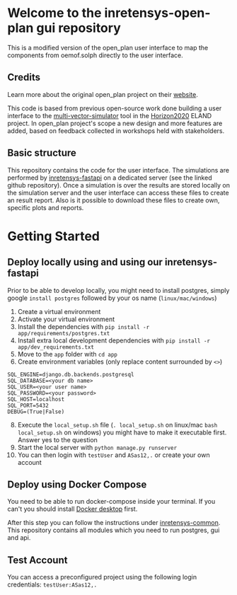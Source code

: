 # Welcome to the inretensys-open-plan gui repository
This is a modified version of the open_plan user interface to map the components from oemof.solph directly to the user interface. 

## Credits
Learn more about the original open_plan project on their [website](https://open-plan-tool.org/).

This code is based from previous open-source work done building a user interface to the [multi-vector-simulator](https://github.com/rl-institut/multi-vector-simulator) tool in the [Horizon2020](https://elandh2020.eu/) ELAND project. In open_plan project's scope a new design and more features are added, based on feedback collected in workshops held with stakeholders.

## Basic structure
This repository contains the code for the user interface. The simulations are performed by [inretensys-fastapi](https://github.com/in-RET/inretensys-fastapi) on a dedicated server (see the linked github repository). Once a simulation is over the results are stored locally on the simulation server and the user interface can access these files to create an result report. Also is it possible to download these files to create own, specific plots and reports.

# Getting Started

## Deploy locally using and using our inretensys-fastapi

Prior to be able to develop locally, you might need to install postgres, simply google `install postgres` followed by your os name (`linux/mac/windows`)

1. Create a virtual environment
2. Activate your virtual environment
3. Install the dependencies with `pip install -r app/requirements/postgres.txt`
4. Install extra local development dependencies with `pip install -r app/dev_requirements.txt`
5. Move to the `app` folder with `cd app`
6. Create environment variables (only replace content surrounded by `<>`)
```
SQL_ENGINE=django.db.backends.postgresql
SQL_DATABASE=<your db name>
SQL_USER=<your user name>
SQL_PASSWORD=<your password>
SQL_HOST=localhost
SQL_PORT=5432
DEBUG=(True|False)
```
8. Execute the `local_setup.sh` file (`. local_setup.sh` on linux/mac `bash local_setup.sh` on windows) you might have to make it executable first. Answer yes to the question
9. Start the local server with `python manage.py runserver`
10. You can then login with `testUser` and `ASas12,.` or create your own account

## Deploy using Docker Compose
You need to be able to run docker-compose inside your terminal. If you can't you should install [Docker desktop](https://www.docker.com/products/docker-desktop/) first. 

After this step you can follow the instructions under [inretensys-common](https://github.com/in-RET/inretensys-common). This repository contains all modules which you need to run postgres, gui and api.

## Test Account
You can access a preconfigured project using the following login credentials:  `testUser:ASas12,.`